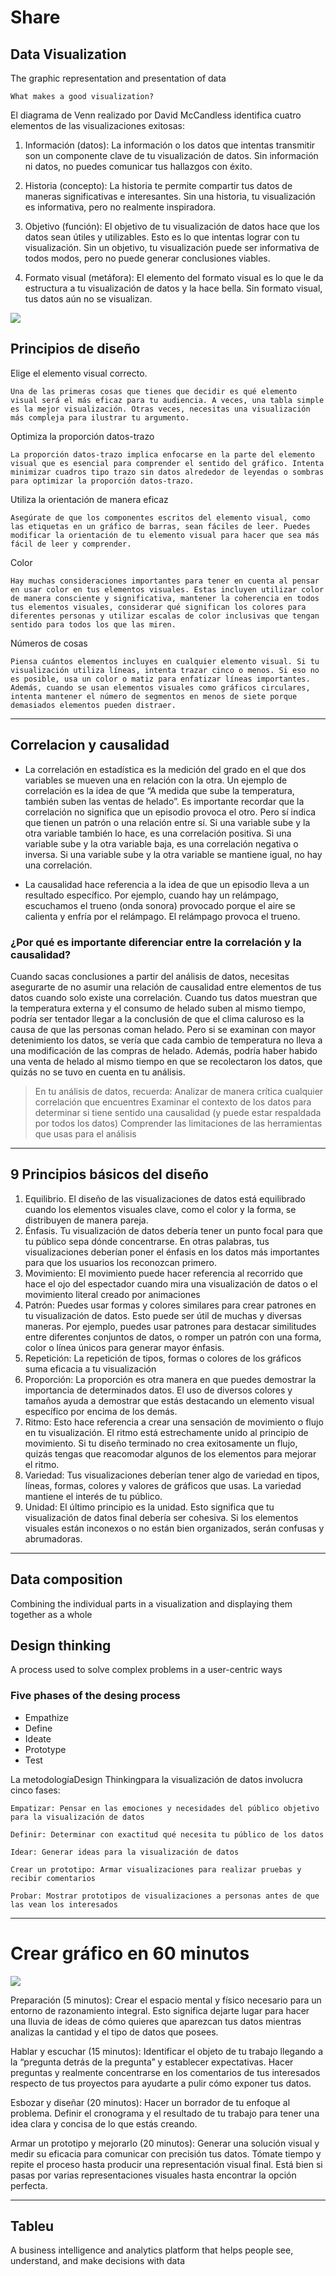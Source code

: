 # Share

## Data Visualization

The graphic representation and presentation of data


`What makes a good visualization?`

El diagrama de Venn realizado por David McCandless identifica cuatro elementos de las visualizaciones exitosas:

1. Información (datos): La información o los datos que intentas transmitir son un componente clave de tu visualización de datos. Sin información ni datos, no puedes comunicar tus hallazgos con éxito.

2. Historia (concepto): La historia te permite compartir tus datos de maneras significativas e interesantes. Sin una historia, tu visualización es informativa, pero no realmente inspiradora.

3. Objetivo (función): El objetivo de tu visualización de datos hace que los datos sean útiles y utilizables. Esto es lo que intentas lograr con tu visualización. Sin un objetivo, tu visualización puede ser informativa de todos modos, pero no puede generar conclusiones viables.

4. Formato visual (metáfora): El elemento del formato visual es lo que le da estructura a tu visualización de datos y la hace bella. Sin formato visual, tus datos aún no se visualizan.

![](../img/good_visual.png)

## Principios de diseño


Elige el elemento visual correcto.
	

    Una de las primeras cosas que tienes que decidir es qué elemento visual será el más eficaz para tu audiencia. A veces, una tabla simple es la mejor visualización. Otras veces, necesitas una visualización más compleja para ilustrar tu argumento.

Optimiza la proporción datos-trazo
	

    La proporción datos-trazo implica enfocarse en la parte del elemento visual que es esencial para comprender el sentido del gráfico. Intenta minimizar cuadros tipo trazo sin datos alrededor de leyendas o sombras para optimizar la proporción datos-trazo.

Utiliza la orientación de manera eficaz
	

    Asegúrate de que los componentes escritos del elemento visual, como las etiquetas en un gráfico de barras, sean fáciles de leer. Puedes modificar la orientación de tu elemento visual para hacer que sea más fácil de leer y comprender.

Color
	

    Hay muchas consideraciones importantes para tener en cuenta al pensar en usar color en tus elementos visuales. Estas incluyen utilizar color de manera consciente y significativa, mantener la coherencia en todos tus elementos visuales, considerar qué significan los colores para diferentes personas y utilizar escalas de color inclusivas que tengan sentido para todos los que las miren.

Números de cosas
	

    Piensa cuántos elementos incluyes en cualquier elemento visual. Si tu visualización utiliza líneas, intenta trazar cinco o menos. Si eso no es posible, usa un color o matiz para enfatizar líneas importantes. Además, cuando se usan elementos visuales como gráficos circulares, intenta mantener el número de segmentos en menos de siete porque demasiados elementos pueden distraer.

---

## Correlacion y causalidad


- La correlación en estadística es la medición del grado en el que dos variables se mueven una en relación con la otra. Un ejemplo de correlación es la idea de que “A medida que sube la temperatura, también suben las ventas de helado”. Es importante recordar que la correlación no significa que un episodio provoca el otro. Pero sí indica que tienen un patrón o una relación entre sí. Si una variable sube y la otra variable también lo hace, es una correlación positiva. Si una variable sube y la otra variable baja, es una correlación negativa o inversa. Si una variable sube y la otra variable se mantiene igual, no hay una correlación.

- La causalidad hace referencia a la idea de que un episodio lleva a un resultado específico. Por ejemplo, cuando hay un relámpago, escuchamos el trueno (onda sonora) provocado porque el aire se calienta y enfría por el relámpago. El relámpago provoca el trueno.



### ¿Por qué es importante diferenciar entre la correlación y la causalidad?

Cuando sacas conclusiones a partir del análisis de datos, necesitas asegurarte de no asumir una relación de causalidad entre elementos de tus datos cuando solo existe una correlación. Cuando tus datos muestran que la temperatura externa y el consumo de helado suben al mismo tiempo, podría ser tentador llegar a la conclusión de que el clima caluroso es la causa de que las personas coman helado. Pero si se examinan con mayor detenimiento los datos, se vería que cada cambio de temperatura no lleva a una modificación de las compras de helado. Además, podría haber habido una venta de helado al mismo tiempo en que se recolectaron los datos, que quizás no se tuvo en cuenta en tu análisis.

> En tu análisis de datos, recuerda: 
> Analizar de manera crítica cualquier correlación que encuentres
> Examinar el contexto de los datos para determinar si tiene sentido una causalidad (y puede estar respaldada por todos los datos)
> Comprender las limitaciones de las herramientas que usas para el análisis



---

## 9 Principios básicos del diseño

1. Equilibrio. El diseño de las visualizaciones de datos está equilibrado cuando los elementos visuales clave, como el color y la forma, se distribuyen de manera pareja. 
2. Énfasis.  Tu visualización de datos debería tener un punto focal para que tu público sepa dónde concentrarse. En otras palabras, tus visualizaciones deberían poner el énfasis en los datos más importantes para que los usuarios los reconozcan primero.
3. Movimiento: El movimiento puede hacer referencia al recorrido que hace el ojo del espectador cuando mira una visualización de datos o el movimiento literal creado por animaciones
4. Patrón: Puedes usar formas y colores similares para crear patrones en tu visualización de datos. Esto puede ser útil de muchas y diversas maneras. Por ejemplo, puedes usar patrones para destacar similitudes entre diferentes conjuntos de datos, o romper un patrón con una forma, color o línea únicos para generar mayor énfasis.
5. Repetición: La repetición de tipos, formas o colores de los gráficos suma eficacia a tu visualización
6. Proporción: La proporción es otra manera en que puedes demostrar la importancia de determinados datos. El uso de diversos colores y tamaños ayuda a demostrar que estás destacando un elemento visual específico por encima de los demás.
7. Ritmo: Esto hace referencia a crear una sensación de movimiento o flujo en tu visualización. El ritmo está estrechamente unido al principio de movimiento. Si tu diseño terminado no crea exitosamente un flujo, quizás tengas que reacomodar algunos de los elementos para mejorar el ritmo.
8. Variedad: Tus visualizaciones deberían tener algo de variedad en tipos, líneas, formas, colores y valores de gráficos que usas. La variedad mantiene el interés de tu público. 
9. Unidad: El último principio es la unidad. Esto significa que tu visualización de datos final debería ser cohesiva. Si los elementos visuales están inconexos o no están bien organizados, serán confusas y abrumadoras.

---

## Data composition

Combining the individual parts in a visualization and displaying them together as a whole

## Design thinking

A process used to solve complex problems in a user-centric ways

### Five phases of the desing process

- Empathize
- Define
- Ideate
- Prototype
- Test

La metodologíaDesign Thinkingpara la visualización de datos involucra cinco fases:

    Empatizar: Pensar en las emociones y necesidades del público objetivo para la visualización de datos

    Definir: Determinar con exactitud qué necesita tu público de los datos

    Idear: Generar ideas para la visualización de datos

    Crear un prototipo: Armar visualizaciones para realizar pruebas y recibir comentarios

    Probar: Mostrar prototipos de visualizaciones a personas antes de que las vean los interesados

---

# Crear gráfico en 60 minutos

![](../img/decision_visual_tree.png)

Preparación (5 minutos): Crear el espacio mental y físico necesario para un entorno de razonamiento integral. Esto significa dejarte lugar para hacer una lluvia de ideas de cómo quieres que aparezcan tus datos mientras analizas la cantidad y el tipo de datos que posees.

Hablar y escuchar (15 minutos): Identificar el objeto de tu trabajo llegando a la “pregunta detrás de la pregunta” y establecer expectativas. Hacer preguntas y realmente concentrarse en los comentarios de tus interesados respecto de tus proyectos para ayudarte a pulir cómo exponer tus datos.

Esbozar y diseñar (20 minutos): Hacer un borrador de tu enfoque al problema. Definir el cronograma y el resultado de tu trabajo para tener una idea clara y concisa de lo que estás creando.

Armar un prototipo y mejorarlo (20 minutos): Generar una solución visual y medir su eficacia para comunicar con precisión tus datos. Tómate tiempo y repite el proceso hasta producir una representación visual final. Está bien si pasas por varias representaciones visuales hasta encontrar la opción perfecta.


---

## Tableu

A business intelligence and analytics platform that helps people see, understand, and make decisions with data

